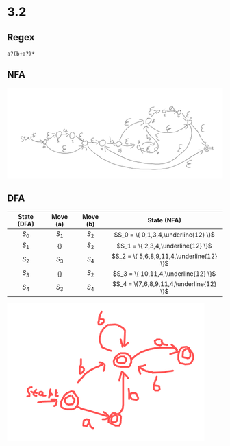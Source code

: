 # 3.2
## Regex
```
a?(b+a?)*
```
## NFA
![NFA for regex](./img/nfa.png)


## DFA

| State (DFA) | Move (a) | Move (b) | State (NFA) |
|:---------:|:------:|:------:|:---------:|
| $S_0$  | $S_1$ | $S_2$ | $S_0 = \{ 0,1,3,4,\underline{12} \}$ |
| $S_1$| $\{\}$ | $S_2$| $S_1 = \{ 2,3,4,\underline{12} \}$|
| $S_2$| $S_3$| $S_4$| $S_2 = \{ 5,6,8,9,11,4,\underline{12} \}$|
| $S_3$ | $\{\}$| $S_2$| $S_3 = \{ 10,11,4,\underline{12} \}$|
| $S_4$ | $S_3$ | $S_4$| $S_4 = \{7,6,8,9,11,4,\underline{12} \}$|

![DFA from NFA](./img/3_2dfa.png)
